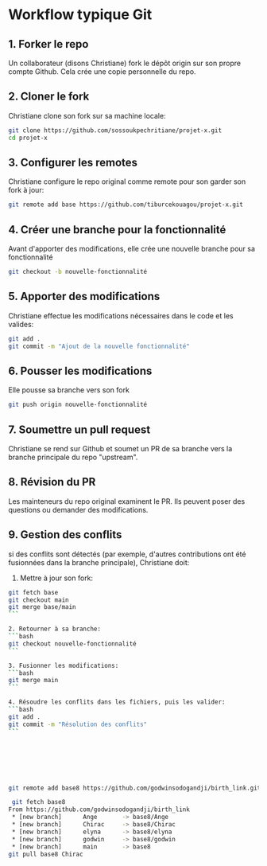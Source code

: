 # Workflow typique Git

## 1. Forker le repo
Un collaborateur (disons Christiane) fork le dépôt origin sur son propre compte Github. Cela crée une copie personnelle du repo.
## 2. Cloner le fork
Christiane clone son fork sur sa machine locale:
```bash
git clone https://github.com/sossoukpechritiane/projet-x.git
cd projet-x
```
## 3. Configurer les remotes
Christiane configure le repo original comme remote pour son garder son fork à jour:
```bash
git remote add base https://github.com/tiburcekouagou/projet-x.git
```

## 4. Créer une branche pour la fonctionnalité
Avant d'apporter des modifications, elle crée une nouvelle branche pour sa fonctionnalité
```bash
git checkout -b nouvelle-fonctionnalité
```

## 5. Apporter des modifications
Christiane effectue les modifications nécessaires dans le code et les valides:
```bash
git add .
git commit -m "Ajout de la nouvelle fonctionnalité"
```

## 6. Pousser les modifications
Elle pousse sa branche vers son fork
```bash
git push origin nouvelle-fonctionnalité
```

## 7. Soumettre un pull request
Christiane se rend sur Github et soumet un PR de sa branche vers la branche principale du repo "upstream".

## 8. Révision du PR
Les mainteneurs du repo original examinent le PR. Ils peuvent poser des questions ou demander des modifications.

## 9. Gestion des conflits
si des conflits sont détectés (par exemple, d'autres contributions ont été fusionnées dans la branche principale), Christiane doit:
1. Mettre à jour son fork:
````bash
git fetch base
git checkout main
git merge base/main
```

2. Retourner à sa branche:
```bash
git checkout nouvelle-fonctionnalité
```

3. Fusionner les modifications:
```bash
git merge main
```

4. Résoudre les conflits dans les fichiers, puis les valider:
```bash
git add .
git commit -m "Résolution des conflits"
```







git remote add base8 https://github.com/godwinsodogandji/birth_link.git

 git fetch base8
From https://github.com/godwinsodogandji/birth_link
 * [new branch]      Ange       -> base8/Ange
 * [new branch]      Chirac     -> base8/Chirac
 * [new branch]      elyna      -> base8/elyna
 * [new branch]      godwin     -> base8/godwin
 * [new branch]      main       -> base8
git pull base8 Chirac